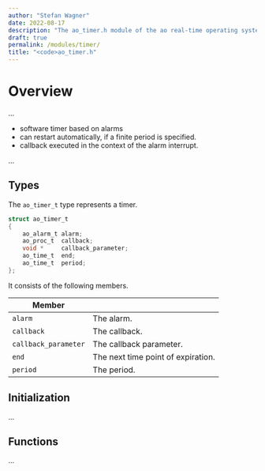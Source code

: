 ```yaml
---
author: "Stefan Wagner"
date: 2022-08-17
description: "The ao_timer.h module of the ao real-time operating system."
draft: true
permalink: /modules/timer/
title: "<code>ao_timer.h"
---
```


# Overview

...

- software timer based on alarms
- can restart automatically, if a finite period is specified.
- callback executed in the context of the alarm interrupt.

...

## Types

The `ao_timer_t` type represents a timer.

```c
struct ao_timer_t
{
    ao_alarm_t alarm;
    ao_proc_t  callback;
    void *     callback_parameter;
    ao_time_t  end;
    ao_time_t  period;
};
```

It consists of the following members.

| Member | |
|--------|-|
| `alarm` | The alarm. |
| `callback` | The callback. |
| `callback_parameter` | The callback parameter. |
| `end` | The next time point of expiration. |
| `period` | The period. |

## Initialization

...

## Functions

...
